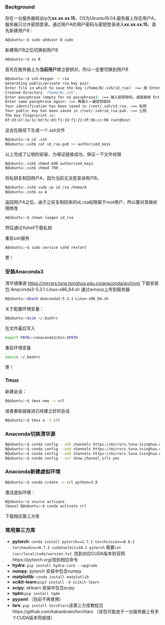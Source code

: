 ### Background

存在一台服务器假设ip为**xx.xx.xx.15**，OS为Ubuntu16.04.服务器上存在用户A，服务器只允许密钥登录。通过用户A的用户密码与密钥登录进入**xx.xx.xx.15**，首先新建用户B：

```bash
A@ubuntu:~$ sudo adduser B sudo
```

新建用户B之后切换到用户B

```bash
A@ubuntu:~$ su B
```

首先在服务器上为**当前用户**建立密钥对，所以一定要切换到用户B

```bash
B@ubuntu:~$ ssh-keygen -t rsa
Generating public/private rsa key pair.
Enter file in which to save the key (/home/B/.ssh/id_rsa): <== 按 Enter
Created directory '/home/B/.ssh'.
Enter passphrase (empty for no passphrase): <== 输入密钥锁码，或直接按 Enter 留空
Enter same passphrase again: <== 再输入一遍密钥锁码
Your identification has been saved in /root/.ssh/id_rsa. <== 私钥
Your public key has been saved in /root/.ssh/id_rsa.pub. <== 公钥
The key fingerprint is:
0f:d3:e7:1a:1c:bd:5c:03:f1:19:f1:22:df:9b:cc:08 root@host
```

这会在路径下生成一个.ssh文件

```bash
B@ubuntu:~$ cd .ssh
B@ubuntu:.ssh$ cat id_rsa.pub >> authorized_keys
```

以上完成了公钥的安装，为保证链接成功，保证一下文件权限

```bash
B@ubuntu:.ssh$ chmod 600 authorized_keys
B@ubuntu:.ssh$ chmod 700 .
```

将私钥复制回用户A，因为当前无法登录进用户B。

```bash
B@ubuntu:.ssh$ sudo cp id_rsa /home/A 
B@ubuntu:.ssh$ su A
```

返回用户A之后，由于之前复制回来的id_rsa权限属于root用户，所以要对其做权限修改

```bash
A@ubuntu:~$ chown luogen id_rsa
```

然后通过Xshell下载私钥

重启ssh服务

```bash
A@ubuntu:~$ sudo service sshd restart
```

寄！

### 安装Anaconda3

清华镜像源 https://mirrors.tuna.tsinghua.edu.cn/anaconda/archive/ 下载安装包 Anaconda3-5.3.1-Linux-x86_64.sh 通过winscp上传到服务器

```bash
B@ubuntu:~$bash Anaconda3-5.3.1-Linux-x86_64.sh
```

关于配置环境变量：

```bash
B@ubuntu:~$vim ~/.bashrc
```

在文件最后写入

```bash
export PATH=~/anaconda3/bin:$PATH
```

重启环境变量

```bash
source ~/.bashrc
```

寄！

### Tmux

新建会话：

```bash
B@ubuntu:~$ tmux new -s crl
```

或者重新链接进已经建立好的会话

```bash
B@ubuntu:~$ tmux a -t crl
```

### Anaconda切换清华源

```bash
B@ubuntu:~$ conda config --add channels https://mirrors.tuna.tsinghua.edu.cn/anaconda/pkgs/free/
B@ubuntu:~$ conda config --add channels https://mirrors.tuna.tsinghua.edu.cn/anaconda/pkgs/main/
B@ubuntu:~$ conda config --add channels https://mirrors.tuna.tsinghua.edu.cn/anaconda/cloud//pytorch/
B@ubuntu:~$ conda config --set show_channel_urls yes

```



### Anaconda新建虚拟环境

```bash
B@ubuntu:~$ conda create -n crl python=3.8
```

激活虚拟环境：

```bash
B@ubuntu:~$ source activate
(base) B@ubuntu:~$ conda activate crl
```

下载相应第三方库

### 常用第三方库

* **pytorch**: `conda install pytorch==1.7.1 torchvision==0.8.2 torchaudio==0.7.2 cudatoolkit=10.1 pytorch` 需要`cat /usr/local/cuda/version.txt `找到对应CUDA版本到官网https://pytorch.org/找到相应命令
* **hydra**: `pip install hydra-core --upgrade`
* **numpy**: pytorch 安装中包含numpy
* **matplotlib**: `conda install matplotlib`
* **scikit-learn**:`pip3 install -U scikit-learn`
* **scipy**: sklearn 安装中包含scipy
* **tqdm**:`pip install tqdm`
* **pyyaml**:（目前不再使用）
* **lars**: `pip install torchlars`该第三方库教程见https://github.com/kakaobrain/torchlars （该包可能由于一台服务器上有多个CUDA版本而报错）

